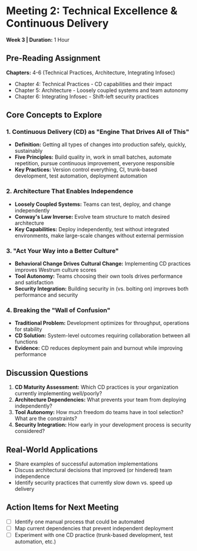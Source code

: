 # Meeting 2: Technical Excellence & Continuous Delivery
**Week 3 | Duration:** 1 Hour

## Pre-Reading Assignment

**Chapters:** 4-6 (Technical Practices, Architecture, Integrating Infosec)

- Chapter 4: Technical Practices - CD capabilities and their impact
- Chapter 5: Architecture - Loosely coupled systems and team autonomy
- Chapter 6: Integrating Infosec - Shift-left security practices

## Core Concepts to Explore

### 1. Continuous Delivery (CD) as "Engine That Drives All of This"

- **Definition:** Getting all types of changes into production safely, quickly, sustainably
- **Five Principles:** Build quality in, work in small batches, automate repetition, pursue continuous improvement, everyone responsible
- **Key Practices:** Version control everything, CI, trunk-based development, test automation, deployment automation

### 2. Architecture That Enables Independence

- **Loosely Coupled Systems:** Teams can test, deploy, and change independently
- **Conway's Law Inverse:** Evolve team structure to match desired architecture
- **Key Capabilities:** Deploy independently, test without integrated environments, make large-scale changes without external permission

### 3. "Act Your Way into a Better Culture"

- **Behavioral Change Drives Cultural Change:** Implementing CD practices improves Westrum culture scores
- **Tool Autonomy:** Teams choosing their own tools drives performance and satisfaction
- **Security Integration:** Building security in (vs. bolting on) improves both performance and security

### 4. Breaking the "Wall of Confusion"

- **Traditional Problem:** Development optimizes for throughput, operations for stability
- **CD Solution:** System-level outcomes requiring collaboration between all functions
- **Evidence:** CD reduces deployment pain and burnout while improving performance

## Discussion Questions

1. **CD Maturity Assessment:** Which CD practices is your organization currently implementing well/poorly?
2. **Architecture Dependencies:** What prevents your team from deploying independently?
3. **Tool Autonomy:** How much freedom do teams have in tool selection? What are the constraints?
4. **Security Integration:** How early in your development process is security considered?

## Real-World Applications

- Share examples of successful automation implementations
- Discuss architectural decisions that improved (or hindered) team independence
- Identify security practices that currently slow down vs. speed up delivery

## Action Items for Next Meeting

- [ ] Identify one manual process that could be automated
- [ ] Map current dependencies that prevent independent deployment
- [ ] Experiment with one CD practice (trunk-based development, test automation, etc.)